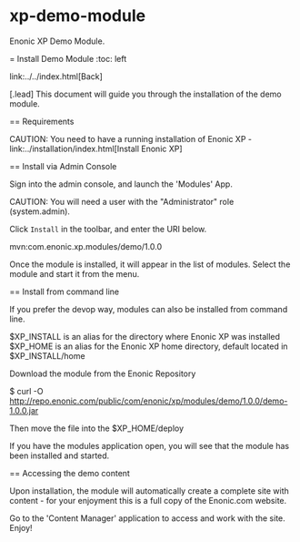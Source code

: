 # xp-demo-module
Enonic XP Demo Module.

= Install Demo Module
:toc: left

link:../../index.html[Back]

[.lead]
This document will guide you through the installation of the demo module.

== Requirements

CAUTION: You need to have a running installation of Enonic XP - link:../installation/index.html[Install Enonic XP]

== Install via Admin Console

Sign into the admin console, and launch the 'Modules' App.

CAUTION: You will need a user with the "Administrator" role (system.admin).

Click `Install` in the toolbar, and enter the URI below.

 mvn:com.enonic.xp.modules/demo/1.0.0

Once the module is installed, it will appear in the list of modules. Select the module and start it from the menu.


== Install from command line

If you prefer the devop way, modules can also be installed from command line.

$XP_INSTALL is an alias for the directory where Enonic XP was installed
$XP_HOME is an alias for the Enonic XP home directory, default located in $XP_INSTALL/home

Download the module from the Enonic Repository

$ curl -O http://repo.enonic.com/public/com/enonic/xp/modules/demo/1.0.0/demo-1.0.0.jar

Then move the file into the $XP_HOME/deploy

If you have the modules application open, you will see that the module has been installed and started.


== Accessing the demo content

Upon installation, the module will automatically create a complete site with content - for your enjoyment this is a full copy of the Enonic.com website.

Go to the 'Content Manager' application to access and work with the site.
Enjoy!
